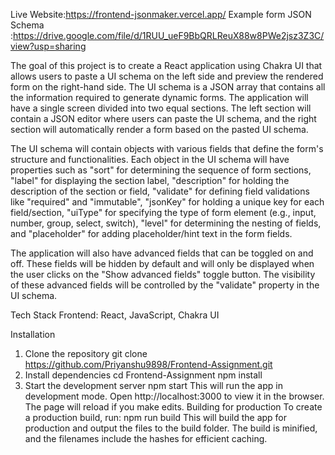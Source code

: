 Live Website:https://frontend-jsonmaker.vercel.app/
Example form JSON Schema :https://drive.google.com/file/d/1RUU_ueF9BbQRLReuX88w8PWe2jsz3Z3C/view?usp=sharing

The goal of this project is to create a React application using Chakra UI that allows users to paste a UI schema on the left side and preview the rendered form on the right-hand side. The UI schema is a JSON array that contains all the information required to generate dynamic forms. The application will have a single screen divided into two equal sections. The left section will contain a JSON editor where users can paste the UI schema, and the right section will automatically render a form based on the pasted UI schema.

The UI schema will contain objects with various fields that define the form's structure and functionalities. Each object in the UI schema will have properties such as "sort" for determining the sequence of form sections, "label" for displaying the section label, "description" for holding the description of the section or field, "validate" for defining field validations like "required" and "immutable", "jsonKey" for holding a unique key for each field/section, "uiType" for specifying the type of form element (e.g., input, number, group, select, switch), "level" for determining the nesting of fields, and "placeholder" for adding placeholder/hint text in the form fields.

The application will also have advanced fields that can be toggled on and off. These fields will be hidden by default and will only be displayed when the user clicks on the "Show advanced fields" toggle button. The visibility of these advanced fields will be controlled by the "validate" property in the UI schema.


Tech Stack
Frontend: React, JavaScript, Chakra UI

Installation
1. Clone the repository
  git clone https://github.com/Priyanshu9898/Frontend-Assignment.git
2. Install dependencies 
  cd Frontend-Assignment
  npm install
3. Start the development server
  npm start
This will run the app in development mode. Open http://localhost:3000 to view it in the browser. The page will reload if you make edits.
Building for production
To create a production build, run:
npm run build
This will build the app for production and output the files to the build folder. The build is minified, and the filenames include the hashes for efficient caching.




